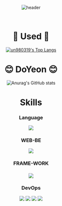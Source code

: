 <div align="center">
  
  ![header](https://capsule-render.vercel.app/api?type=cylinder&color=F0F8FF&height=150&section=header&text=un980319&fontColor=000000&fontSize=70&animation=fadeIn&fontAlignY=55)
  
<br>

# 🤺 Used 🤺
[![un980319's Top Langs](https://github-readme-stats.vercel.app/api/top-langs/?username=un980319&layout=compact&theme=dark)](https://github.com/anuraghazra/github-readme-stats)

# 😊 DoYeon 😊
![Anurag's GitHub stats](https://github-readme-stats.vercel.app/api?username=un980319&show_icons=true&theme=merko)


# Skills

<h3>Language</h3>

<img src = "https://img.shields.io/badge/C++-00599C?style=for-the-badge&logo=C%2B%2B&logoColor=white">

<h3>WEB-BE</h3>

<img src="https://img.shields.io/badge/XML-FF6600?style=plastic&logo=xml&logoColor=FFFFFF"/>

<h3>FRAME-WORK<h3>
<img src="https://img.shields.io/badge/OpenCV-27338e?logo=OpenCV&logoColor=white&style=for-the-badge"/></a>

<h3>DevOps</h3>

<a href="https://git-scm.com/" onClick=""><img src="https://img.shields.io/badge/Git-F05032?style=flat-square&logo=Git&logoColor=white"/></a>
<a href="https://github.com/" onClick=""><img src="https://img.shields.io/badge/GitHub-181717?style=flat-square&logo=GitHub&logoColor=white"/></a>
<a href="https://www.notion.so/ko-kr" onClick=""><img src="https://img.shields.io/badge/Notion-000000?style=flat-square&logo=Notion&logoColor=white"/></a>
<a href="https://visualstudio.microsoft.com/ko/" onClick=""><img src="https://img.shields.io/badge/VS-5C2D91?style=flat-square&logo=Visual Studio&logoColor=white"/></a>

